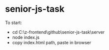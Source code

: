 # senior-js-task

To start: 
- cd C:\z-frontend\github\senior-js-task\server 
- node index.js
- copy index.html path, paste in browser